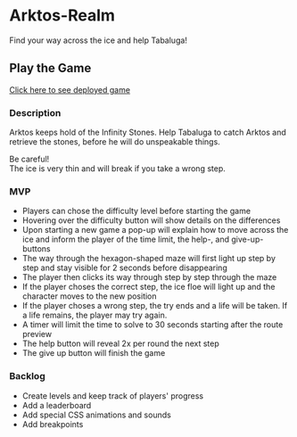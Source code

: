 # Arktos-Realm
Find your way across the ice and help Tabaluga!

## Play the Game 

[Click here to see deployed game](https://princessleia804.github.io/Arktos-Realm/)

### Description
Arktos keeps hold of the Infinity Stones. Help Tabaluga to catch Arktos and retrieve the stones, before he will do unspeakable things.

Be careful!<br>
The ice is very thin and will break if you take a wrong step.


### MVP
- Players can chose the difficulty level before starting the game
- Hovering over the difficulty button will show details on the differences
- Upon starting a new game a pop-up will explain how to move across the ice and inform the player of the time limit, the help-, and give-up-buttons 
- The way through the hexagon-shaped maze will first light up step by step and stay visible for 2 seconds before disappearing
- The player then clicks its way through step by step through the maze
- If the player choses the correct step, the ice floe will light up and the character moves to the new position
- If the player choses a wrong step, the try ends and a life will be taken. If a life remains, the player may try again.
- A timer will limit the time to solve to 30 seconds starting after the route preview
- The help button will reveal 2x per round the next step
- The give up button will finish the game



### Backlog
 - Create levels and keep track of players' progress
 - Add a leaderboard
 - Add special CSS animations and sounds
 - Add breakpoints


